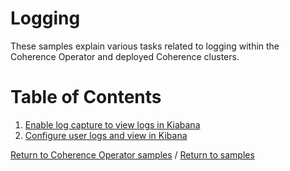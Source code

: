 # Logging

These samples explain various tasks related to logging within the Coherence Operator and
deployed Coherence clusters.

# Table of Contents

1. [Enable log capture to view logs in Kiabana](log-capture)
1. [Configure user logs and view in Kibana](customer-logs)

[Return to Coherence Operator samples](../) / [Return to samples](../..)
